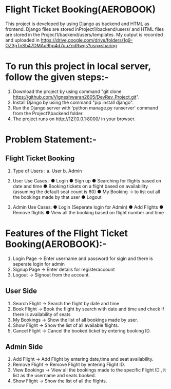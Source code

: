 # Flight Ticket Booking(AEROBOOK)

This project is developed by using Django as backend and HTML as frontend. Django files are stored inProject1/backend/users/ and HTML files are stored in the Project1/backend/users/templates. My output is recorded and uploaded in https://drive.google.com/drive/folders/1g9-OZ3gTnSb47DMAu9hp4d7uuZndRwqs?usp=sharing

# To run this project in local server, follow the given steps:-

1. Download the project by using command "git clone https://github.com/Vigneshwaran2605/DevRev_Project.git".
2. Install Django by using the command "pip install django".
3. Run the Django server with 'python manage.py runserver' command from the Project1\backend folder.
4. The project runs on http://127.0.0.1:8000/ in your browser.

# Problem Statement:-

## Flight Ticket Booking 

1. Type of Users : 
a. User
b. Admin

2. User Use Cases : 
● Login
● Sign up
● Searching for flights based on date and time
● Booking tickets on a flight based on availability (assuming the default
seat count is 60)
● My Booking -&gt; to list out all the bookings made by that user
● Logout

3. Admin Use Cases: 
● Login (Seperate login for Admin)
● Add Flights
● Remove flights
● View all the booking based on flight number and time

# Features of the Flight Ticket Booking(AEROBOOK):-

1. Login Page -> Enter username and password for sigin and there is seperate login for admin
2. Signup Page -> Enter details for registeraccount
3. Logout -> Signout from the account.

## User Side

1. Search Flight -> Search the flight by date and time
2. Book Flight -> Book the flight by search with date and time and check if there is availability of seats
3. My Bookings -> Show the list of all bookings made by user.
4. Show Flight -> Show the list of all available flights.
5. Cancel Flight -> Cancel the booked ticket by entering booking ID.

## Admin Side

1. Add Flight -> Add Flight by entering date,time and seat availability.
2. Remove Flight -> Remove Flight by entering Flight ID.
3. View Bookings -> View all the bookings made to the specific Flight ID , it list as the username and seats booked.
4. Show Flight -> Show the list of all the flights.


